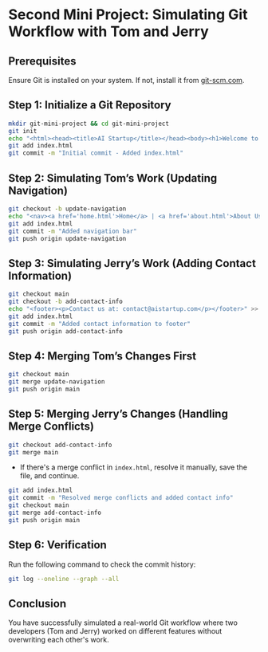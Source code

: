 # Second Mini Project: Simulating Git Workflow with Tom and Jerry

## Prerequisites
Ensure Git is installed on your system. If not, install it from [git-scm.com](https://git-scm.com/).

## Step 1: Initialize a Git Repository
```bash
mkdir git-mini-project && cd git-mini-project
git init
echo "<html><head><title>AI Startup</title></head><body><h1>Welcome to AI Startup</h1></body></html>" > index.html
git add index.html
git commit -m "Initial commit - Added index.html"
```

## Step 2: Simulating Tom’s Work (Updating Navigation)
```bash
git checkout -b update-navigation
echo "<nav><a href='home.html'>Home</a> | <a href='about.html'>About Us</a> | <a href='services.html'>Services</a> | <a href='contact.html'>Contact</a></nav>" >> index.html
git add index.html
git commit -m "Added navigation bar"
git push origin update-navigation
```

## Step 3: Simulating Jerry’s Work (Adding Contact Information)
```bash
git checkout main
git checkout -b add-contact-info
echo "<footer><p>Contact us at: contact@aistartup.com</p></footer>" >> index.html
git add index.html
git commit -m "Added contact information to footer"
git push origin add-contact-info
```

## Step 4: Merging Tom’s Changes First
```bash
git checkout main
git merge update-navigation
git push origin main
```

## Step 5: Merging Jerry’s Changes (Handling Merge Conflicts)
```bash
git checkout add-contact-info
git merge main
```
- If there's a merge conflict in `index.html`, resolve it manually, save the file, and continue.
```bash
git add index.html
git commit -m "Resolved merge conflicts and added contact info"
git checkout main
git merge add-contact-info
git push origin main
```

## Step 6: Verification
Run the following command to check the commit history:
```bash
git log --oneline --graph --all
```

## Conclusion
You have successfully simulated a real-world Git workflow where two developers (Tom and Jerry) worked on different features without overwriting each other's work.
